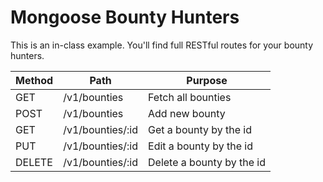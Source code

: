 # Mongoose Bounty Hunters

This is an in-class example. You'll find full RESTful routes for your bounty hunters.

| Method | Path | Purpose |
| ------ | --------------------------------- | --------------------------------------------- |
| GET | /v1/bounties | Fetch all bounties |
| POST | /v1/bounties | Add new bounty |
| GET | /v1/bounties/:id | Get a bounty by the id |
| PUT | /v1/bounties/:id | Edit a bounty by the id |
| DELETE | /v1/bounties/:id | Delete a bounty by the id |
